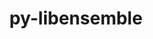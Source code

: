 ---
title: "py-libensemble"
layout: cache
categories: [package, develop-2025-05-25]
meta: {"compilers": ["gcc@11.4.0", "intel-oneapi-compilers@2025.1.0"], "num_specs": 3, "num_specs_by_stack": {"e4s": 1, "e4s-neoverse-v2": 1, "e4s-oneapi": 1, "root": 3}, "oss": ["ubuntu22.04"], "platforms": ["linux"], "stacks": ["e4s", "e4s-neoverse-v2", "e4s-oneapi", "root"], "targets": ["neoverse_v2", "x86_64_v3"], "versions": ["1.5.0"]}
spec_details: [{"compiler": "gcc@11.4.0", "hash": "5vmacoo5icanhozdknr4zu2eo2yym3rw", "os": "ubuntu22.04", "platform": "linux", "size": "-", "stacks": ["e4s", "root"], "target": "x86_64_v3", "variants": ["build_system=python_pip", "~deap", "+mpi", "~mpmath", "~nlopt", "~petsc4py", "~scipy", "~tasmanian"], "versions": ["1.5.0"]}, {"compiler": "gcc@11.4.0", "hash": "e6aznyxovwqau6ufvzbmgndzal3ukv5a", "os": "ubuntu22.04", "platform": "linux", "size": "-", "stacks": ["e4s-neoverse-v2", "root"], "target": "neoverse_v2", "variants": ["build_system=python_pip", "~deap", "+mpi", "~mpmath", "~nlopt", "~petsc4py", "~scipy", "~tasmanian"], "versions": ["1.5.0"]}, {"compiler": "intel-oneapi-compilers@2025.1.0", "hash": "t7xp6qskhnp7wx6asql5hgvlpou2nwc3", "os": "ubuntu22.04", "platform": "linux", "size": "-", "stacks": ["e4s-oneapi", "root"], "target": "x86_64_v3", "variants": ["build_system=python_pip", "~deap", "+mpi", "~mpmath", "~nlopt", "~petsc4py", "~scipy", "~tasmanian"], "versions": ["1.5.0"]}]
---